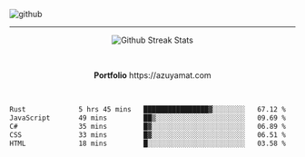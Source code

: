 ![github](https://media.discordapp.net/attachments/881363147364118528/1142610121697021952/background.png?width=1000&height=300)<br>
___
<p align="center">
  <img alt="Github Streak Stats" src="https://streak-stats.demolab.com?user=Azuyamat&theme=transparent&hide_border=true"/>
</p><br>
<p align="center">
      <strong>Portfolio</strong> https://azuyamat.com
</p><br>

<!--START_SECTION:waka-->

```txt
Rust             5 hrs 45 mins   ████████████████▓░░░░░░░░   67.12 %
JavaScript       49 mins         ██▒░░░░░░░░░░░░░░░░░░░░░░   09.69 %
C#               35 mins         █▓░░░░░░░░░░░░░░░░░░░░░░░   06.89 %
CSS              33 mins         █▓░░░░░░░░░░░░░░░░░░░░░░░   06.51 %
HTML             18 mins         █░░░░░░░░░░░░░░░░░░░░░░░░   03.58 %
```

<!--END_SECTION:waka-->
